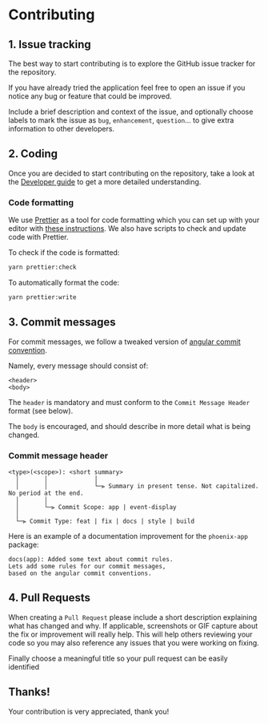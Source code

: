 # Contributing

## 1. Issue tracking

The best way to start contributing is to explore the GitHub issue tracker for the repository.

If you have already tried the application feel free to open an issue if you notice any bug or feature that could be improved.

Include a brief description and context of the issue, and optionally choose labels to mark the issue as `bug`, `enhancement`, `question`...
to give extra information to other developers.

## 2. Coding

Once you are decided to start contributing on the repository, take a look at the [Developer guide](./guides/developers#readme) to get a more detailed understanding.

### Code formatting

We use [Prettier](http://github.com/prettier/prettier) as a tool for code formatting which you can set up with your editor with [these instructions](https://prettier.io/docs/en/editors.html). We also have scripts to check and update code with Prettier.

To check if the code is formatted:

```sh
yarn prettier:check
```

To automatically format the code:

```sh
yarn prettier:write
```

## 3. Commit messages

For commit messages, we follow a tweaked version of [angular commit convention](https://github.com/angular/angular/blob/master/CONTRIBUTING.md#commit).

Namely, every message should consist of:

```
<header>
<body>
```

The `header` is mandatory and must conform to the `Commit Message Header` format (see below).

The `body` is encouraged, and should describe in more detail what is being changed.

### Commit message header

```
<type>(<scope>): <short summary>
  │       │             │
  │       │             └─⫸ Summary in present tense. Not capitalized. No period at the end.
  │       │
  │       └─⫸ Commit Scope: app | event-display
  │
  └─⫸ Commit Type: feat | fix | docs | style | build
```

Here is an example of a documentation improvement for the `phoenix-app` package:

```
docs(app): Added some text about commit rules.
Lets add some rules for our commit messages, 
based on the angular commit conventions.
```

## 4. Pull Requests

When creating a `Pull Request` please include a short description explaining what has changed and why. If applicable, screenshots or GIF capture about the fix or improvement will really help.
This will help others reviewing your code so you may also reference any issues that you were working on fixing.

Finally choose a meaningful title so your pull request can be easily identified

## Thanks!

Your contribution is very appreciated, thank you!
